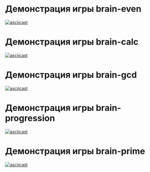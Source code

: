  # Демонстрация игры brain-even
 [![asciicast](https://asciinema.org/a/ZpEsKqch2O05sofiATxU4vcfS.svg)](https://asciinema.org/a/ZpEsKqch2O05sofiATxU4vcfS)

 # Демонстрация игры brain-calc
  [![asciicast](https://asciinema.org/a/spmVtxiaM3OwOMKmHgiBNkEnt.svg)](https://asciinema.org/a/spmVtxiaM3OwOMKmHgiBNkEnt)

 # Демонстрация игры brain-gcd
 [![asciicast](https://asciinema.org/a/JDu4vze1ofHEKHv1G9qrTe4rg.svg)](https://asciinema.org/a/JDu4vze1ofHEKHv1G9qrTe4rg)

 # Демонстрация игры brain-progression
 [![asciicast](https://asciinema.org/a/ybTbjYRV9dJZEDovZJrJ0r7Vh.svg)](https://asciinema.org/a/ybTbjYRV9dJZEDovZJrJ0r7Vh)

 # Демонстрация игры brain-prime
 [![asciicast](https://asciinema.org/a/O2SVNdijqtpZY1t0Y2k3Gucp5.svg)](https://asciinema.org/a/O2SVNdijqtpZY1t0Y2k3Gucp5)
  
